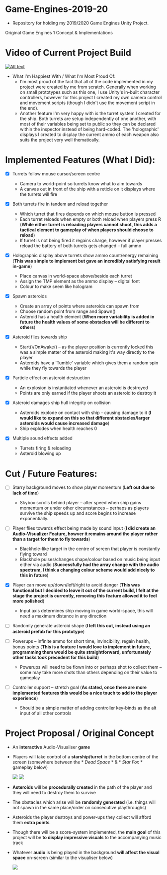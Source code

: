 # Game-Engines-2019-20
 - Repository for holding my 2019/2020 Game Engines Unity Project.

<summary>Original Game Engines 1 Concept & Implementations</summary>

# Video of Current Project Build

   [![Alt text](https://img.youtube.com/vi/KqSrlrDX9JU/0.jpg)](https://www.youtube.com/watch?v=KqSrlrDX9JU)

 - What I'm Happiest With / What I'm Most Proud Of:
	- I'm most proud of the fact that all of the code implemented in my project were created by me from scratch. 
	Generally when working on small prototypes such as this one, I use Unity's in-built character controllers, 
	however for this project I created my own camera control and movement scripts (though I didn't use the movement script in the end).
	- Another feature I'm very happy with is the turret system I created for the ship. Both turrets are setup independently of one another, with most of their
	variables being set to public so they can be declared within the inspector instead of being hard-coded. The 'holographic' displays I created to display
	the current ammo of each weapon also suits the project very well thematically.

# Implemented Features (What I Did):
 - [x] Turrets follow mouse cursor/screen centre
	- Camera to world-point so turrets know what to aim towards
 	- A canvas out in front of the ship with a reticle on it displays where the turrets will fire

 - [x] Both turrets fire in tandem and reload together
	- Which turret that fires depends on which mouse button is pressed
	- Each turret reloads when empty or both reload when players press R (**While either turret is reloading players cannot shoot, 
	this adds a tactical element to gameplay of when players should choose to reload**)
	- If turret is not being fired it regains charge, however if player presses reload the battery of both turrets gets changed – full ammo

 - [x] Holographic display above turrets show ammo count/energy remaining (**This was simple to implement but gave an incredibly satisfying result in-game**)
	- Place canvas in world-space above/beside each turret
	- Assign the TMP element as the ammo display – digital font
	- Colour to make seem like hologram

 - [x] Spawn asteroids
	- Create an array of points where asteroids can spawn from
	- Choose random point from range and Spawn()
	- Asteroid has a health element (**When more variability is added in future the health values of some obstacles will be different to others**)
 
 - [x] Asteroid flies towards ship
	- Start()/OnAwake() – as the player position is currently locked this was a simple matter of the asteroid making it's way directly to the player
	- Asteroids have a 'Tumble' variable which gives them a random spin while they fly towards the player

 - [x] Particle effect on asteroid destruction
	- An explosion is instantiated whenever an asteroid is destroyed
	- Points are only earned if the player shoots an asteroid to destroy it

 - [x] Asteroid damages ship hull integrity on collision
	- Asteroids explode on contact with ship – causing damage to it (**I would like to expand on this so that different obstacles/larger asteroids would cause increased damage**)
	- Ship explodes when health reaches 0

 - [x] Multiple sound effects added
	- Turrets firing & reloading
	- Asteroid blowing up

# Cut / Future Features:

 - [ ] Starry background moves to show player momentum (**Left out due to lack of time**)
	- Skybox scrolls behind player – alter speed when ship gains momentum or under other circumstances – perhaps as players survive the ship speeds up and score begins to increase exponentially.

 - [ ] Player flies towards effect being made by sound input (**I did create an Audio-Visualizer Feature, howver it remains around the player rather than a target for them to fly towards**)
	- Blackhole-like target in the centre of screen that player is constantly flying toward
	- Blackhole pulses/changes shape/colour based on music being input either via audio (**Successfully had the array change with the audio spectrum, 
	I think a changing colour scheme would add nicely to this in future**)

 - [x] Player can move up/down/left/right to avoid danger (**This was functional but I decided to leave it out of the current build, 
	I felt at the stage the project is currently, removing this feature allowed it to feel more polished**)
	- Input axis determines ship moving in game world-space, this will need a maximum distance in any direction

 - [ ] Randomly generate asteroid shape (**I left this out, instead using an asteroid prefab for this prototype**)

 - [ ] Powerups – infinite ammo for short time, invincibility, regain health, bonus points (**This is a feature I would love to implement in future, 
	programming them would be quite straightforward, unfortunately other tasks took precedent for this build**)
	- Powerups will need to be flown into or perhaps shot to collect them – some may take more shots than others depending on their value to gameplay

 - [ ] Controller support – stretch goal (**As stated, once there are more implemented features this would be a nice touch to add to the player experience**)
	- Should be a simple matter of adding controller key-binds as the alt input of all other controls

# Project Proposal / Original Concept
 - An **interactive** Audio-Visualiser **game**
 - Players will take control of a **starship/turret** in the bottom centre of the screen 
   (somewhere between the * *Dead Space* * & * *Star Fox* * gameplay below)

   ![](dead-space-turret.gif)
   ![](Star-Fox.gif)

 - **Asteroids** will be **procedurally created** in the path of the player and they will need to destroy them to survive
 - The obstacles which arise will be **randomly generated** (i.e. things will not spawn in the same place/order on consecutive playthroughs)
 - Asteroids the player destroys and power-ups they collect will afford them **extra points**
 - Though there will be a score-system implemented, the **main goal** of this project will be **to display impressive visuals** to the accompanying music track
 - Whatever **audio** is being played in the background **will affect the visual space** on-screen
   (similar to the visualiser below)

   ![](Audio-Visualiser.gif)
 
